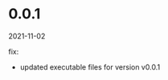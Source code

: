 <!-- START-VERSION: 0.0.1 -->
# 0.0.1
2021-11-02

fix:
* updated executable files for version v0.0.1
<!-- END-VERSION: 0.0.1 -->